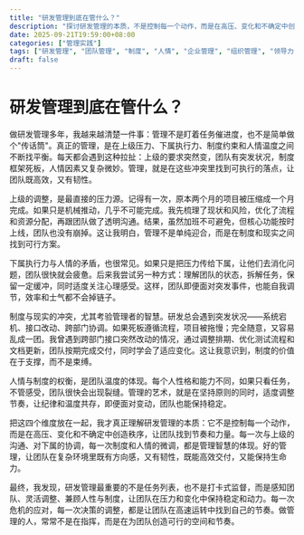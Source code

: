 ```yaml
---
title: "研发管理到底在管什么？"
description: "探讨研发管理的本质，不是控制每一个动作，而是在高压、变化和不确定中创造秩序"
date: 2025-09-21T19:59:00+08:00
categories: ["管理实践"]
tags: ["研发管理", "团队管理", "制度", "人情", "企业管理", "组织管理", "领导力", "管理工具", "绩效管理", "数据分析"]
draft: false
---
```


# 研发管理到底在管什么？

做研发管理多年，我越来越清楚一件事：管理不是盯着任务催进度，也不是简单做个"传话筒"。真正的管理，是在上级压力、下属执行力、制度约束和人情温度之间不断找平衡。每天都会遇到这种拉扯：上级的要求突然变，团队有突发状况，制度框架死板，人情因素又复杂微妙。管理，就是在这些冲突里找到可执行的落点，让团队既高效，又有韧性。

上级的调整，是最直接的压力源。记得有一次，原本两个月的项目被压缩成一个月完成。如果只是机械推动，几乎不可能完成。我先梳理了现状和风险，优化了流程和资源分配，再跟团队做了透明沟通。结果，虽然加班不可避免，但核心功能按时上线，团队也没有崩掉。这让我明白，管理不是单纯迎合，而是在制度和现实之间找到可行方案。

下属执行力与人情的矛盾，也很常见。如果只是把压力传给下属，让他们去消化问题，团队很快就会疲惫。后来我尝试另一种方式：理解团队的状态，拆解任务，保留一定缓冲，同时适度关注心理感受。这样，团队即便面对突发事件，也能自我调节，效率和士气都不会掉链子。

制度与现实的冲突，尤其考验管理者的智慧。研发总会遇到突发状况——系统宕机、接口改动、跨部门协调。如果死板遵循流程，项目被拖慢；完全随意，又容易乱成一团。我曾遇到跨部门接口突然改动的情况，通过调整排期、优化测试流程和文档更新，团队按期完成交付，同时学会了适应变化。这让我意识到，制度的价值在于支撑，而不是束缚。

人情与制度的权衡，是团队温度的体现。每个人性格和能力不同，如果只看任务，不管感受，团队很快会出现裂缝。管理的艺术，就是在坚持原则的同时，适度调整节奏，让纪律和温度共存，即便面对变动，团队也能保持稳定。

把这四个维度放在一起，我才真正理解研发管理的本质：它不是控制每一个动作，而是在高压、变化和不确定中创造秩序，让团队找到节奏和力量。每一次与上级的沟通、对下属的协调，每一次制度和人情的微调，都是管理智慧的体现。好的管理，让团队在复杂环境里既有方向感，又有韧性，既能高效交付，又能保持生命力。

最终，我发现，研发管理最重要的不是任务列表，也不是打卡式监督，而是感知团队、灵活调整、兼顾人性与制度，让团队在压力和变化中保持稳定和动力。每一次危机的应对，每一次决策的调整，都是让团队在高速运转中找到自己的节奏。做管理的人，常常不是在指挥，而是在为团队创造可行的空间和节奏。

